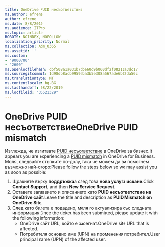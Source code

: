 ```yaml
---
title: OneDrive PUID несъответствие
ms.author: efrene
author: efrene
ms.date: 8/8/2019
ms.audience: ITPro
ms.topic: article
ROBOTS: NOINDEX, NOFOLLOW
localization_priority: Normal
ms.collection: Adm_O365
ms.assetid: ''
ms.custom:
- "9000700"
- "2600"
ms.openlocfilehash: cbf508a1a031b7dbe60d9b060df2f08211a3dc17
ms.sourcegitcommit: 1d98db8acb9959aba3b5e308a567ade6b62da56c
ms.translationtype: MT
ms.contentlocale: bg-BG
ms.lasthandoff: 08/22/2019
ms.locfileid: "36521329"
---
```

# <a name="onedrive-puid-mismatch"></a><span data-ttu-id="1dfee-102">OneDrive PUID несъответствие</span><span class="sxs-lookup"><span data-stu-id="1dfee-102">OneDrive PUID mismatch</span></span>
<span data-ttu-id="1dfee-103">Изглежда, че изпитвате [PUID несъответствие](https://docs.microsoft.com/sharepoint/support/administration/access-denied-or-need-permission-error-sharepoint-online-or-onedrive-for-business#when-accessing-a-onedrive-site) в OneDrive за бизнес.</span><span class="sxs-lookup"><span data-stu-id="1dfee-103">It appears you are experiencing a [PUID mismatch](https://docs.microsoft.com/sharepoint/support/administration/access-denied-or-need-permission-error-sharepoint-online-or-onedrive-for-business#when-accessing-a-onedrive-site) in OneDrive for Business.</span></span> <span data-ttu-id="1dfee-104">Моля, следвайте стъпките по-долу, така че можем да ви помогнем възможно най-скоро:</span><span class="sxs-lookup"><span data-stu-id="1dfee-104">Please follow the steps below so we may assist you as soon as possible:</span></span>

1. <span data-ttu-id="1dfee-105">Щракнете върху **поддръжка**а след това **нова услуга искане**.</span><span class="sxs-lookup"><span data-stu-id="1dfee-105">Click **Contact Support**, and then **New Service Request**.</span></span>
2. <span data-ttu-id="1dfee-106">Оставете заглавието и описанието като **PUID несъответствие на OneDrive сайт**.</span><span class="sxs-lookup"><span data-stu-id="1dfee-106">Leave the title and description as **PUID Mismatch on OneDrive Site**.</span></span>
3. <span data-ttu-id="1dfee-107">След като билета е подадено, моля го актуализира със следната информация:</span><span class="sxs-lookup"><span data-stu-id="1dfee-107">Once the ticket has been submitted, please update it with the following information:</span></span>
    - <span data-ttu-id="1dfee-108">OneDrive сайт URL, който е засегнат.</span><span class="sxs-lookup"><span data-stu-id="1dfee-108">OneDrive site URL that is affected.</span></span>
    - <span data-ttu-id="1dfee-109">Потребителя основно име (UPN) на променения потребител.</span><span class="sxs-lookup"><span data-stu-id="1dfee-109">User principal name (UPN) of the affected user.</span></span>



